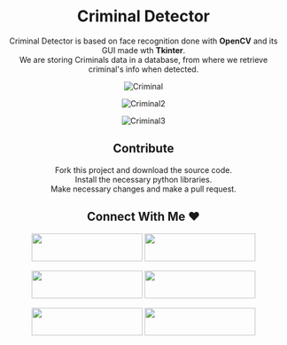 <h1 align='center' > Criminal Detector</h1>

<div align='center' >Criminal Detector is based on face recognition done with <b>OpenCV</b> and its GUI made wth <b>Tkinter</b>.<br>
  We are storing Criminals data in a database, from where we retrieve criminal's info when detected.
    
![Criminal](https://user-images.githubusercontent.com/63204116/121806482-a106a180-cc6d-11eb-8552-955966c4935f.png )

![Criminal2](https://user-images.githubusercontent.com/63204116/121806486-a49a2880-cc6d-11eb-9f70-d291ea552374.png)

![Criminal3](https://user-images.githubusercontent.com/63204116/121806495-a9f77300-cc6d-11eb-8051-292b95c3a7d0.png)


<h2 align='center'>Contribute</h2>
  
  Fork this project and download the source code. <br>
  Install the necessary python libraries.<br>
  Make necessary changes and make a pull request. <br> 

<h2 align='center'>Connect With Me &hearts;</h2>
  
  
<div align='center'>  
  

  <a href='https://www.raghvendra.ml'><img src='https://img.shields.io/badge/Website-ffffff?style=flat-square&logo=google-chrome&logoColor=black' height='50' width='200'/></a>
  <a href='https://instagram.com/raghvendra.singhparihar'><img src='https://img.shields.io/badge/-Instagram-ffffff?style=flat-square&logo=Instagram' height='50' width='200'/></a>

  <a href='https://www.linkedin.com/in/raghvendra-singh-parihar-4378621b3'><img src='https://img.shields.io/badge/-Linkedin-ffffff?style=flat-square&logo=Linkedin&logoColor=blue' height='50' width='200'/></a>
  <a href='https://t.me/raghvendrasp'><img src='https://img.shields.io/badge/-Telegram-ffffff?style=flat-square&logo=Telegram&logoColor=blue' height='50' width='200'/></a>

  
  <a href='mailto:rs7241037@gmail.com'><img src='https://img.shields.io/badge/Email-ffffff?style=flat-square&logo=Gmail&logoColor=red' height='50' width='200'/></a>
  <a href='https://wa.me/919907773224'><img src='https://img.shields.io/badge/Whatsapp-ffffff?style=flat-square&logo=Whatsapp&logoColor=darkgreen' height='50' width='200'/></a>

 </div>
  
 


